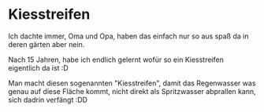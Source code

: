 # Kiesstreifen


Ich dachte immer, Oma und Opa, haben das einfach nur so aus spaß da in deren gärten aber nein.

Nach 15 Jahren, habe ich endlich gelernt wofür so ein Kiesstreifen eigentlich da ist :D

Man macht diesen sogenannten "Kiesstreifen", damit das Regenwasser was genau auf diese Fläche kommt, nicht direkt als Spritzwasser abprallen kann, sich dadrin verfängt :DD

